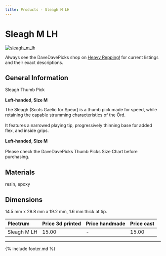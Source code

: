 ```yaml
---
title: Products - Sleagh M LH
---
```

# Sleagh M LH

[![sleagh_m_lh](../../assets/images/sleagh_m_lh.jpg "Sleagh_m_lh")](/picks/sleagh_m_lh)

Always see the DaveDavePicks shop on [Heavy Repping!](https://www.heavyrepping.com/shop/store/davedavepicks/) for current listings and their exact descriptions.

## General Information
Sleagh Thumb Pick<br/><br/>**Left-handed, Size M**

The Sleagh (Scots Gaelic for Spear) is a thumb pick made for speed, while retaining the capable strumming characteristics of the Òrd.<br/><br/>It features a narrowed playing tip, progressively thinning base for added flex, and inside grips.<br/><br/>**Left-handed, Size M**<br/><br/>Please check the DaveDavePicks Thumb Picks Size Chart before purchasing.

## Materials
resin, epoxy

## Dimensions
14.5 mm x 29.8 mm x 19.2 mm, 1.6 mm thick at tip.

| **Plectrum**                                        | **Price 3d printed**   | **Price handmade**   | **Price cast**   |
|:----------------------------------------------------|:-----------------------|:---------------------|:-----------------|
| Sleagh M LH                                          | 15.00               | -             | 15.00         |

---

{% include footer.md %}